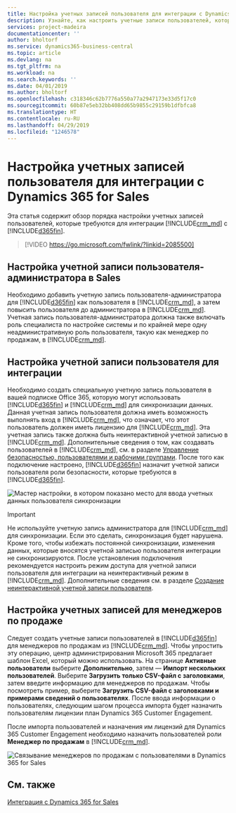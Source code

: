 ```yaml
---
title: Настройка учетных записей пользователя для интеграции с Dynamics 365 for Sales | Документы Майкрософт
description: Узнайте, как настроить учетные записи пользователей, которые приложения используют для обмена данными, и что используют люди для доступа к данным в приложениях и их синхронизации.
services: project-madeira
documentationcenter: ''
author: bholtorf
ms.service: dynamics365-business-central
ms.topic: article
ms.devlang: na
ms.tgt_pltfrm: na
ms.workload: na
ms.search.keywords: ''
ms.date: 04/01/2019
ms.author: bholtorf
ms.openlocfilehash: c318346c62b7776a550a77a2947173e33d5f17c0
ms.sourcegitcommit: 60b87e5eb32bb408dd65b9855c29159b1dfbfca8
ms.translationtype: HT
ms.contentlocale: ru-RU
ms.lasthandoff: 04/29/2019
ms.locfileid: "1246578"
---
```

# <a name="setting-up-user-accounts-for-integrating-with-dynamics-365-for-sales"></a>Настройка учетных записей пользователя для интеграции с Dynamics 365 for Sales
Эта статья содержит обзор порядка настройки учетных записей пользователей, которые требуются для интеграции [!INCLUDE[crm_md](includes/crm_md.md)] с [!INCLUDE[d365fin](includes/d365fin_md.md)].  

> [!VIDEO https://go.microsoft.com/fwlink/?linkid=2085500]

## <a name="setting-up-the-admininstrator-user-account-in-sales"></a>Настройка учетной записи пользователя-администратора в Sales
Необходимо добавить учетную запись пользователя-администратора для [!INCLUDE[d365fin](includes/d365fin_md.md)] как пользователя в [!INCLUDE[crm_md](includes/crm_md.md)], а затем повысить пользователя до администратора в [!INCLUDE[crm_md](includes/crm_md.md)]. Учетная запись пользователя-администратора должна также включать роль специалиста по настройке системы и по крайней мере одну неадминистративную роль пользователя, такую как менеджер по продажам, в [!INCLUDE[crm_md](includes/crm_md.md)].

## <a name="setting-up-the-user-account-for-the-integration"></a>Настройка учетной записи пользователя для интеграции
Необходимо создать специальную учетную запись пользователя в вашей подписке Office 365, которую могут использовать [!INCLUDE[d365fin](includes/d365fin_md.md)] и [!INCLUDE[crm_md](includes/crm_md.md)] для синхронизации данных. Данная учетная запись пользователя должна иметь возможность выполнять вход в [!INCLUDE[crm_md](includes/crm_md.md)], что означает, что этот пользователь должен иметь лицензию для [!INCLUDE[crm_md](includes/crm_md.md)]. Эта учетная запись также должна быть неинтерактивной учетной записью в [!INCLUDE[crm_md](includes/crm_md.md)]. Дополнительные сведения о том, как создавать пользователей в [!INCLUDE[crm_md](includes/crm_md.md)], см. в разделе [Управление безопасностью, пользователями и рабочими группами](http://go.microsoft.com/fwlink/?LinkID=616518). После того как подключение настроено, [!INCLUDE[d365fin](includes/d365fin_md.md)] назначит учетной записи пользователя роли безопасности, которые требуются в [!INCLUDE[d365fin](includes/d365fin_md.md)].

![Мастер настройки, в котором показано место для ввода учетных данных пользователя синхронизации](media/sync-user-setup.png "Визуализация страница мастера настройки, в котором показано место для ввода учетных данных пользователя синхронизации")

> [!IMPORTANT]  
> Не используйте учетную запись администратора для [!INCLUDE[crm_md](includes/crm_md.md)] для синхронизации. Если это сделать, синхронизация будет нарушена.
> Кроме того, чтобы избежать постоянной синхронизации, изменения данных, которые вносятся учетной записью пользователя интеграции не синхронизируются. <!--What changes would this account make?--> После установления подключения рекомендуется настроить режим доступа для учетной записи пользователя для интеграции на неинтерактивный режим в [!INCLUDE[crm_md](includes/crm_md.md)]. Дополнительные сведения см. в разделе [Создание неинтерактивной учетной записи пользователя](https://docs.microsoft.com/en-us/dynamics365/customer-engagement/admin/create-users-assign-online-security-roles#create-a-non-interactive-user-account).

## <a name="setting-up-accounts-for-sales-people"></a>Настройка учетных записей для менеджеров по продаже
Следует создать учетные записи пользователей в [!INCLUDE[d365fin](includes/d365fin_md.md)] для менеджеров по продажам из [!INCLUDE[crm_md](includes/crm_md.md)]. Чтобы упростить эту операцию, центр администрирования Microsoft 365 предлагает шаблон Excel, который можно использовать. На странице **Активные пользователи** выберите **Дополнительно**, затем — **Импорт нескольких пользователей**. Выберите **Загрузить только CSV-файл с заголовками**, затем введите информацию для менеджеров по продажам. Чтобы посмотреть пример, выберите **Загрузить CSV-файл с заголовками и примерами сведений о пользователях**. После ввода информации о пользователях, следующим шагом процесса импорта будет назначить пользователям лицензии план Dynamics 365 Customer Engagement.  

После импорта пользователей и назначения им лицензий для Dynamics 365 Customer Engagement необходимо назначить пользователей роли **Менеджер по продажам** в [!INCLUDE[crm_md](includes/crm_md.md)].

![Связывание менеджеров по продажам с пользователями в Dynamics 365 for Sales](media/couple-salespeople.png "Визуализация связывания менеджеров по продажам с пользователями в Dynamics 365 for Sales")

## <a name="see-also"></a>См. также  
[Интеграция с Dynamics 365 for Sales](admin-prepare-dynamics-365-for-sales-for-integration.md)  
